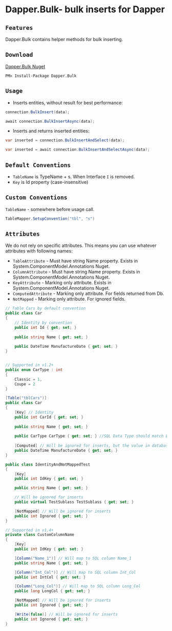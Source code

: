 Dapper.Bulk- bulk inserts for Dapper
===========================================

`Features` 
--------
Dapper.Bulk contains helper methods for bulk inserting.

`Download`
--------
<a href="https://www.nuget.org/packages/Dapper.Bulk/" target="_blank">Dapper.Bulk Nuget</a>
```
PM> Install-Package Dapper.Bulk
```

`Usage` 
-------

* Inserts entities, without result for best performance:

```csharp
connection.BulkInsert(data);
```

```csharp
await connection.BulkInsertAsync(data);
```

* Inserts and returns inserted entities:

```csharp
var inserted = connection.BulkInsertAndSelect(data);
```

```csharp
var inserted = await connection.BulkInsertAndSelectAsync(data);
```

`Default Conventions` 
-------

* `TableName` is TypeName + s. When Interface `I` is removed.
* `Key` is Id property (case-insensitive)

`Custom Conventions` 
-------

`TableName` - somewhere before usage call.

```csharp
TableMapper.SetupConvention("tbl", "s")
```

`Attributes` 
-------

We do not rely on specific attributes. This means you can use whatever attributes with following names:
 
* `TableAttribute` - Must have string Name property. Exists in System.ComponentModel.Annotations Nuget.
* `ColumnAttribute` - Must have string Name property. Exists in System.ComponentModel.Annotations Nuget.
* `KeyAttribute` - Marking only attribute. Exists in System.ComponentModel.Annotations Nuget.
* `ComputedAttribute` - Marking only attribute. For fields returned from Db.
* `NotMapped` - Marking only attribute. For ignored fields.

```csharp
// Table Cars by default convention 
public class Car
{
    // Identity by convention
    public int Id { get; set; }
    
    public string Name { get; set; }
	
    public DateTime ManufactureDate { get; set; }
}
```

```csharp

// Supported in v1.2+
public enum CarType : int
{
    Classic = 1,
    Coupe = 2
}

[Table("tblCars")]
public class Car
{
    [Key] // Identity
    public int CarId { get; set; }
    
    public string Name { get; set; }
	
    public CarType CarType { get; set; } //SQL Data Type should match Enum type
	
    [Computed] // Will be ignored for inserts, but the value in database after insert will be returned
    public DateTime ManufactureDate { get; set; }
}
```

```csharp
public class IdentityAndNotMappedTest
{
    [Key]
    public int IdKey { get; set; }

    public string Name { get; set; }

	// Will be ignored for inserts
    public virtual TestSublass TestSublass { get; set; }

    [NotMapped] // Will be ignored for inserts
    public int Ignored { get; set; }
}
```

```csharp
// Supported in v1.4+
private class CustomColumnName
{
    [Key]
    public int IdKey { get; set; }

    [Column("Name_1")] // Will map to SQL column Name_1
    public string Name { get; set; } 

    [Column("Int_Col")] // Will map to SQL column Int_Col
    public int IntCol { get; set; }

    [Column("Long_Col")] // Will map to SQL column Long_Col
    public long LongCol { get; set; }

    [NotMapped] // Will be ignored for inserts
    public int Ignored { get; set; }

    [Write(false)] // Will be ignored for inserts
    public int Ignored { get; set; }
}
```